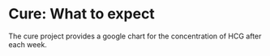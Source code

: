 Cure: What to expect
====================

The cure project provides a google chart for the concentration of HCG after
each week.
